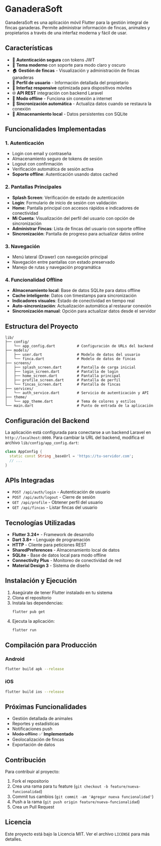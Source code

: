 # GanaderaSoft

GanaderaSoft es una aplicación móvil Flutter para la gestión integral de fincas ganaderas. Permite administrar información de fincas, animales y propietarios a través de una interfaz moderna y fácil de usar.

## Características

- 🔐 **Autenticación segura** con tokens JWT
- 🎨 **Tema moderno** con soporte para modo claro y oscuro
- 🏠 **Gestión de fincas** - Visualización y administración de fincas ganaderas
- 👤 **Perfil de usuario** - Información detallada del propietario
- 📱 **Interfaz responsive** optimizada para dispositivos móviles
- 🌐 **API REST** integración con backend Laravel
- 📡 **Modo offline** - Funciona sin conexión a internet
- 🔄 **Sincronización automática** - Actualiza datos cuando se restaura la conexión
- 💾 **Almacenamiento local** - Datos persistentes con SQLite

## Funcionalidades Implementadas

### 1. Autenticación
- Login con email y contraseña
- Almacenamiento seguro de tokens de sesión
- Logout con confirmación
- Verificación automática de sesión activa
- **Soporte offline**: Autenticación usando datos cached

### 2. Pantallas Principales
- **Splash Screen**: Verificación de estado de autenticación
- **Login**: Formulario de inicio de sesión con validación
- **Home**: Pantalla principal con accesos rápidos e indicadores de conectividad
- **Mi Cuenta**: Visualización del perfil del usuario con opción de sincronización
- **Administrar Fincas**: Lista de fincas del usuario con soporte offline
- **Sincronización**: Pantalla de progreso para actualizar datos online

### 3. Navegación
- Menú lateral (Drawer) con navegación principal
- Navegación entre pantallas con estado preservado
- Manejo de rutas y navegación programática

### 4. Funcionalidad Offline
- **Almacenamiento local**: Base de datos SQLite para datos offline
- **Cache inteligente**: Datos con timestamps para sincronización
- **Indicadores visuales**: Estado de conectividad en tiempo real
- **Auto-sincronización**: Actualización automática al restaurar conexión
- **Sincronización manual**: Opción para actualizar datos desde el servidor

## Estructura del Proyecto

```
lib/
├── config/
│   └── app_config.dart          # Configuración de URLs del backend
├── models/
│   ├── user.dart                # Modelo de datos del usuario
│   └── finca.dart               # Modelo de datos de fincas
├── screens/
│   ├── splash_screen.dart       # Pantalla de carga inicial
│   ├── login_screen.dart        # Pantalla de login
│   ├── home_screen.dart         # Pantalla principal
│   ├── profile_screen.dart      # Pantalla de perfil
│   └── fincas_screen.dart       # Pantalla de fincas
├── services/
│   └── auth_service.dart        # Servicio de autenticación y API
├── theme/
│   └── app_theme.dart           # Tema de colores y estilos
└── main.dart                    # Punto de entrada de la aplicación
```

## Configuración del Backend

La aplicación está configurada para conectarse a un backend Laravel en `http://localhost:8000`. Para cambiar la URL del backend, modifica el archivo `lib/config/app_config.dart`:

```dart
class AppConfig {
  static const String _baseUrl = 'https://tu-servidor.com';
  // ...
}
```

## APIs Integradas

- `POST /api/auth/login` - Autenticación de usuario
- `POST /api/auth/logout` - Cierre de sesión
- `GET /api/profile` - Obtener perfil del usuario
- `GET /api/fincas` - Listar fincas del usuario

## Tecnologías Utilizadas

- **Flutter 3.24+** - Framework de desarrollo
- **Dart 3.8+** - Lenguaje de programación
- **HTTP** - Cliente para peticiones REST
- **SharedPreferences** - Almacenamiento local de datos
- **SQLite** - Base de datos local para modo offline
- **Connectivity Plus** - Monitoreo de conectividad de red
- **Material Design 3** - Sistema de diseño

## Instalación y Ejecución

1. Asegúrate de tener Flutter instalado en tu sistema
2. Clona el repositorio
3. Instala las dependencias:
   ```bash
   flutter pub get
   ```
4. Ejecuta la aplicación:
   ```bash
   flutter run
   ```

## Compilación para Producción

### Android
```bash
flutter build apk --release
```

### iOS
```bash
flutter build ios --release
```

## Próximas Funcionalidades

- Gestión detallada de animales
- Reportes y estadísticas
- Notificaciones push
- ~~Modo offline~~ ✅ **Implementado**
- Geolocalización de fincas
- Exportación de datos

## Contribución

Para contribuir al proyecto:

1. Fork el repositorio
2. Crea una rama para tu feature (`git checkout -b feature/nueva-funcionalidad`)
3. Commit tus cambios (`git commit -am 'Agregar nueva funcionalidad'`)
4. Push a la rama (`git push origin feature/nueva-funcionalidad`)
5. Crea un Pull Request

## Licencia

Este proyecto está bajo la Licencia MIT. Ver el archivo `LICENSE` para más detalles.
